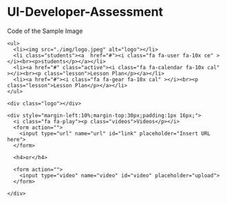 # UI-Developer-Assessment
Code of the Sample Image
<!DOCTYPE html>
<html>
  <head>
    <link rel="stylesheet" href="https://cdnjs.cloudflare.com/ajax/libs/font-awesome/4.7.0/css/font-awesome.min.css">
    <link rel="stylesheet" href="./styles.css">
  </head>
  <body>

    <ul>
      <li><img src="./img/logo.jpeg" alt="logo"></li>
      <li class="students"><a  href="#"><i class="fa fa-user fa-10x ce" ></i><br><p>students</p></a></li>
      <li><a href="#" class="active"><i class="fa fa-calendar fa-10x cal" ></i><br><p class="lesson">Lesson Plan</p></a></li>
      <li><a href="#"><i class="fa fa-gear fa-10x cal" ></i><br><p class="lesson">Lesson Plan</p></a></li>
    </ul>

    <div class="logo"></div>

    <div style="margin-left:10%;margin-top:30px;padding:1px 16px;">
      <i class="fa fa-play"><p class="videos">Videos</p></i>
      <form action="">
        <input type="url" name="url" id="link" placeholder="Insert URL here">
      </form>

      <h4>or</h4>
  
      <form action="">
        <input type="video" name="video" id="video" placeholder="upload">
      </form>
  
    </div>

  </body>
</html>
